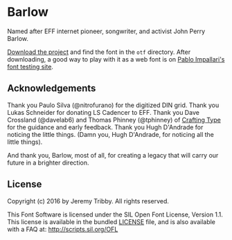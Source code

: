 # Barlow

Named after EFF internet pioneer, songwriter, and activist John Perry Barlow.

[Download the project](https://github.com/jpt/barlow/archive/master.zip) and find the font in the `otf` directory. After downloading, a good way to play with it as a web font is on [Pablo Impallari's font testing site](http://www.impallari.com/testing/).

## Acknowledgements

Thank you Paulo Silva (@nitrofurano) for the digitized DIN grid. Thank you Lukas Schneider for donating LS Cadencer to EFF. Thank you Dave Crossland (@davelab6) and Thomas Phinney (@tphinney) of [Crafting Type](http://craftingtype.com) for the guidance and early feedback. Thank you Hugh D'Andrade for noticing the little things. (Damn you, Hugh D'Andrade, for noticing all the little things).

And thank you, Barlow, most of all, for creating a legacy that will carry our future in a brighter direction. 

## License

Copyright (c) 2016 by Jeremy Tribby. All rights reserved.

This Font Software is licensed under the SIL Open Font License, Version 1.1. This license is available in the bundled [LICENSE](https://github.com/jpt/barlow/blob/master/LICENSE.md) file, and is also available with a FAQ at: http://scripts.sil.org/OFL

